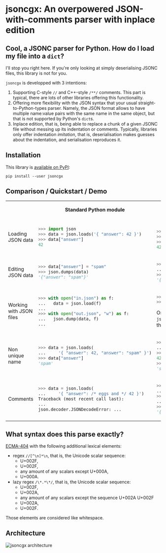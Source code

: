# jsoncgx: An overpowered JSON-with-comments parser with inplace edition

## Cool, a JSONC parser for Python. How do I load my file into a `dict`?

I'll stop you right here. If you're only looking at simply deserialising JSONC
files, this library is not for you.

`jsoncgx` is developped with 3 intentions:
1. Supporting C-style `//` and C++-style `/**/` comments. This part is typical,
   there are lots of other libraries offering this functionality.
1. Offering more flexibility with the JSON syntax that your usual
   straight-to-Python-types parser. Namely, the JSON format allows to have
   multiple name:value pairs with the same name in the same object, but that is
   not supported by Python's `dict`s.
1. Inplace edition, that is, being able to replace a chunk of a given JSONC file
   without messing up its indentation or comments. Typically, libraries only
   offer indentation _imitation_, that is, deserialisation makes guesses about
   the indentation, and serialisation reproduces it.

## Installation

This library is [available on PyPI](https://pypi.org/project/jsoncgx/):

```
pip install --user jsoncgx
```

## Comparison / Quickstart / Demo

<table>
   <tr>
      <th></th>
      <th>Standard Python module</th>
<th>

`jsoncgx`

</th>
   </tr>
   <tr>
      <td>Loading JSON data</td>
<td>

```python
>>> import json
>>> data = json.loads('{ "answer": 42 }')
>>> data["answer"]
42
```

</td>
<td>

```python

>>> import jsoncgx
>>> editor = jsoncgx.loads('{ "answer": 42 }')
>>> editor.root["answer"][0].value()
42
```

</td>
   </tr>
   <tr>
      <td>Editing JSON data</td>
<td>

```python
>>> data["answer"] = "spam"
>>> json.dumps(data)
'{"answer": "spam"}'
```

</td>
<td>

```python
>>> editor.root.editreplacevalue(0,
...     jsoncgx.JSONString.create("spam"))
>>> editor.dumps()
'{ "answer": "spam" }'
```

</td>
   </tr>
   <tr>
      <td>Working with JSON files</td>
<td>

```python
>>> with open("in.json") as f:
...   data = json.load(f)
...
>>> with open("out.json", "w") as f:
...   json.dump(data, f)
...
```

</td>
<td>

```python
>>> editor = json.loadf("in.json")
>>> editor.dumpf("out.json")
```
Or use `jsoncgx.load()` and `jsoncgx.JSONEditor.dump()` with a file handle, like the standard module.
</td>
   </tr>
   <tr>
      <td>Non unique name</td>
<td>

```python
>>> data = json.loads(
...     '{ "answer": 42, "answer": "spam" }')
>>> data["answer"]
'spam'
```

</td>
<td>

```python
>>> editor = jsoncgx.loads(
...     '{ "answer": 42, "answer": "spam" }')
>>> editor.root["answer"][0].value()
42
>>> editor.root["answer"][1].value()
'spam'
```

</td>
   </tr>
   <tr>
      <td>Comments</td>
<td>

```python
>>> data = json.loads(
...     '{ "answer": /* eggs and */ 42 }')
Traceback (most recent call last):
...
json.decoder.JSONDecodeError: ...
```

</td>
<td>

```python
>>> editor = jsoncgx.loads(
...     '{ "answer": /* eggs and */ 42 }')
>>> editor.root.editreplacevalue(0,
...     jsoncgx.JSONString.create("spam"))
>>> editor.dumps()
'{ "answer": /* eggs and */ "spam" }'
```

</td>
   </tr>
</table>

## What syntax does this parse exactly?

[ECMA-404](https://ecma-international.org/wp-content/uploads/ECMA-404_2nd_edition_december_2017.pdf)
with the following additional lexical elements:
* regex `//[^\n]*\n`, that is, the Unicode scalar sequence:
  * U+002F,
  * U+002F,
  * any amount of any scalars except U+000A,
  * U+000A.
* lazy regex `/\*.*\*/`, that is, the Unicode scalar sequence:
  * U+002F,
  * U+002A,
  * any amount of any scalars except the sequence U+002A U+002F
  * U+002A,
  * U+002F.

Those elements are considered like whitespace.

## Architecture

![jsoncgx architecture](architecture.png)
